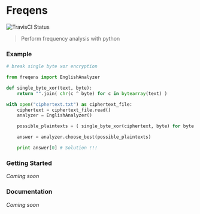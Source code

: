 # Freqens
![TravisCI Status](https://magnum.travis-ci.com/BraulioVM/freqens.svg?token=qKkPGCZvRdJvJ693qC2L)
> Perform frequency analysis with python

### Example
````python
# break single byte xor encryption

from freqens import EnglishAnalyzer

def single_byte_xor(text, byte):
	return "".join( chr(c ^ byte) for c in bytearray(text) )

with open("ciphertext.txt") as ciphertext_file:
	ciphertext = ciphertext_file.read()
	analyzer = EnglishAnalyzer()

	possible_plaintexts = ( single_byte_xor(ciphertext, byte) for byte in range(256) )

	answer = analyzer.choose_best(possible_plaintexts)

	print answer[0] # Solution !!!

````
### Getting Started
*Coming soon*

### Documentation
*Coming soon*